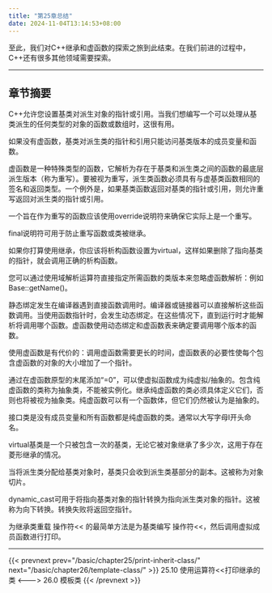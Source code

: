 ```yaml
---
title: "第25章总结"
date: 2024-11-04T13:14:53+08:00
---
```


至此，我们对C++继承和虚函数的探索之旅到此结束。在我们前进的过程中，C++还有很多其他领域需要探索。

***
## 章节摘要

C++允许您设置基类对派生对象的指针或引用。当我们想编写一个可以处理从基类派生的任何类型的对象的函数或数组时，这很有用。

如果没有虚函数，基类对派生类的指针和引用只能访问基类版本的成员变量和函数。

虚函数是一种特殊类型的函数，它解析为存在于基类和派生类之间的函数的最底层派生版本（称为重写）。要被视为重写，派生类函数必须具有与虚基类函数相同的签名和返回类型。一个例外是，如果基类函数返回对基类的指针或引用，则允许重写返回对派生类的指针或引用。

一个旨在作为重写的函数应该使用override说明符来确保它实际上是一个重写。

final说明符可用于防止重写函数或类被继承。

如果你打算使用继承，你应该将析构函数设置为virtual，这样如果删除了指向基类的指针，就会调用正确的析构函数。

您可以通过使用域解析运算符直接指定所需函数的类版本来忽略虚函数解析：例如Base::getName()。

静态绑定发生在编译器遇到直接函数调用时。编译器或链接器可以直接解析这些函数调用。当使用函数指针时，会发生动态绑定。在这些情况下，直到运行时才能解析将调用哪个函数。虚函数使用动态绑定和虚函数表来确定要调用哪个版本的函数。

使用虚函数是有代价的：调用虚函数需要更长的时间，虚函数表的必要性使每个包含虚函数的对象的大小增加了一个指针。

通过在虚函数原型的末尾添加“=0”，可以使虚拟函数成为纯虚拟/抽象的。包含纯虚函数的类称为抽象类，不能被实例化。继承纯虚函数的类必须具体定义它们，否则也将被视为抽象类。纯虚函数可以有一个函数体，但它们仍然被认为是抽象的。

接口类是没有成员变量和所有函数都是纯虚函数的类。通常以大写字母I开头命名。

virtual基类是一个只被包含一次的基类，无论它被对象继承了多少次，这用于存在菱形继承的情况。

当将派生类分配给基类对象时，基类只会收到派生类基部分的副本。这被称为对象切片。

dynamic_cast可用于将指向基类对象的指针转换为指向派生类对象的指针。这被称为向下转换。转换失败将返回空指针。

为继承类重载 操作符<< 的最简单方法是为基类编写 操作符<<，然后调用虚拟成员函数进行打印。

***

{{< prevnext prev="/basic/chapter25/print-inherit-class/" next="/basic/chapter26/template-class/" >}}
25.10 使用运算符<<打印继承的类
<--->
26.0 模板类
{{< /prevnext >}}
